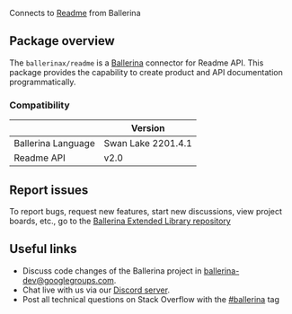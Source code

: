 Connects to [Readme](https://docs.readme.com/reference) from Ballerina

## Package overview
The `ballerinax/readme` is a [Ballerina](https://ballerina.io/) connector for Readme API.
This package provides the capability to create product and API documentation programmatically.

### Compatibility
|                    | Version         |
|--------------------|-----------------|
| Ballerina Language | Swan Lake 2201.4.1| 
| Readme API         | v2.0            |

## Report issues
To report bugs, request new features, start new discussions, view project boards, etc., go to the [Ballerina Extended Library repository](https://github.com/ballerina-platform/ballerina-extended-library)

## Useful links
- Discuss code changes of the Ballerina project in [ballerina-dev@googlegroups.com](mailto:ballerina-dev@googlegroups.com).
- Chat live with us via our [Discord server](https://discord.gg/ballerinalang).
- Post all technical questions on Stack Overflow with the [#ballerina](https://stackoverflow.com/questions/tagged/ballerina) tag
